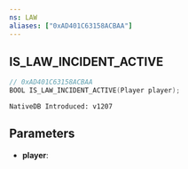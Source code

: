 ```yaml
---
ns: LAW
aliases: ["0xAD401C63158ACBAA"]
---
```

## IS_LAW_INCIDENT_ACTIVE

```c
// 0xAD401C63158ACBAA
BOOL IS_LAW_INCIDENT_ACTIVE(Player player);
```

```
NativeDB Introduced: v1207
```

## Parameters
* **player**:
